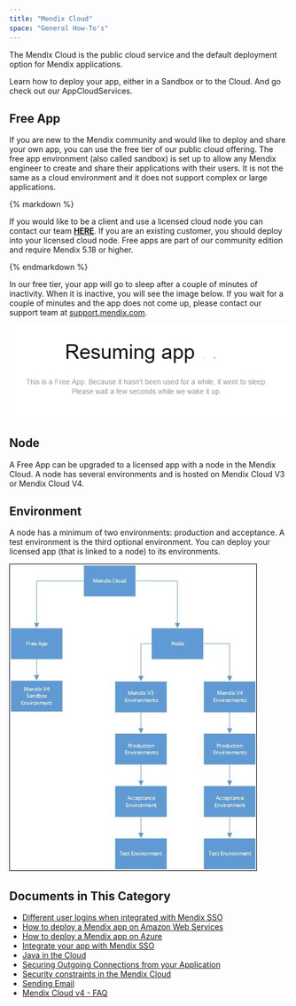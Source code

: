 ```yaml
---
title: "Mendix Cloud"
space: "General How-To's"
---
```

The Mendix Cloud is the public cloud service and the default deployment option for Mendix applications.

Learn how to deploy your app, either in a Sandbox or to the Cloud. And go check out our AppCloudServices.

## Free App

If you are new to the Mendix community and would like to deploy and share your own app, you can use the free tier of our public cloud offering. The free app environment (also called sandbox) is set up to allow any Mendix engineer to create and share their applications with their users. It is not the same as a cloud environment and it does not support complex or large applications.

<div class="alert alert-warning">{% markdown %}

If you would like to be a client and use a licensed cloud node you can contact our team **[HERE](http://ww2.mendix.com/BuyNow.html)**. If you are an existing customer, you should deploy into your licensed cloud node. Free apps are part of our community edition and require Mendix 5.18 or higher.

{% endmarkdown %}</div>

In our free tier, your app will go to sleep after a couple of minutes of inactivity. When it is inactive, you will see the image below. If you wait for a couple of minutes and the app does not come up, please contact our support team at [support.mendix.com](http://support.mendix.com).

![](attachments/index/appresumed.jpg)

## Node

A Free App can be upgraded to a licensed app with a node in the Mendix Cloud. A node has several environments and is hosted on Mendix Cloud V3 or Mendix Cloud V4. 

## Environment

A node has a minimum of two environments: production and acceptance. A test environment is the third optional environment. You can deploy your licensed app (that is linked to a node) to its environments.

![](attachments/index/MendixCloud.jpg)

## Documents in This Category

*   [Different user logins when integrated with Mendix SSO](different-user-logins-when-integrated-with-mendix-sso)
*   [How to deploy a Mendix app on Amazon Web Services](how-to-deploy-a-mendix-app-on-amazon-web-services)
*   [How to deploy a Mendix app on Azure](how-to-deploy-a-mendix-app-on-azure)
*   [Integrate your app with Mendix SSO](integrate-your-app-with-mendix-sso)
*   [Java in the Cloud](java-in-the-cloud)
*   [Securing Outgoing Connections from your Application](securing-outgoing-connections-from-your-application)
*   [Security constraints in the Mendix Cloud](security-constraints-in-the-mendix-cloud)
*   [Sending Email](sending-email)
*	[Mendix Cloud v4 - FAQ](mxcloudv4)
